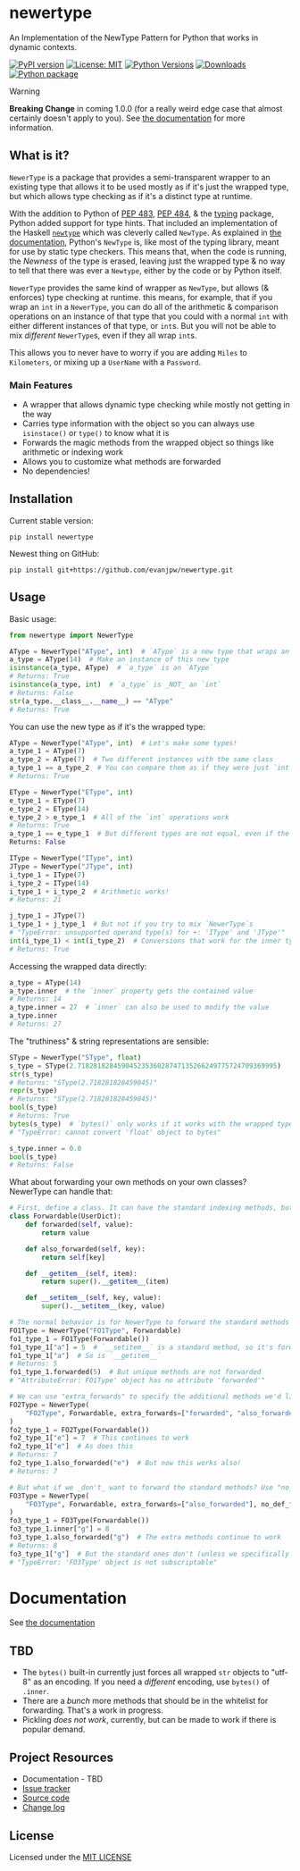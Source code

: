 # newertype

An Implementation of the NewType Pattern for Python that works in dynamic contexts.

  [![PyPI version](https://img.shields.io/pypi/v/newertype.svg)](https://pypi.org/project/newertype/)
  [![License: MIT](https://img.shields.io/badge/License-MIT-yellow.svg)](https://opensource.org/licenses/MIT)
  [![Python Versions](https://img.shields.io/pypi/pyversions/newertype.svg)](https://pypi.org/project/newertype/)
  [![Downloads](https://pepy.tech/badge/newertype)](https://pepy.tech/project/newertype)
  [![Python package](https://github.com/evanjpw/newertype/actions/workflows/python-package.yml/badge.svg)](https://github.com/evanjpw/newertype/actions/workflows/python-package.yml)

> [!WARNING]
> **Breaking Change** in coming 1.0.0
> (for a really weird edge case that almost certainly doesn't apply to you).
> See [the documentation](https://evanjpw.github.io/newertype/) for more information.

## What is it?

`NewerType` is a package that provides a semi-transparent wrapper to an existing type that allows it to be used
mostly as if it's just the wrapped type, but which allows type checking as if it's a distinct type at runtime.

With the addition to Python of [PEP 483](https://peps.python.org/pep-0483/),
[PEP 484](https://peps.python.org/pep-0484/), & the
[typing](https://docs.python.org/3/library/typing.html#module-typing) package, Python added support for type
hints. That included an implementation of the Haskell [`newtype`](https://wiki.haskell.org/Newtype) which was
cleverly called `NewType`.
As explained in [the documentation](https://docs.python.org/3/library/typing.html#typing.NewType),
Python's `NewType` is, like most of the
typing library, meant for use by static type checkers. This means that, when the code is running, the _Newness_ of
the type is erased, leaving just the wrapped type & no way to tell that there was ever a `Newtype`, either by
the code or by Python itself.

`NewerType` provides the same kind of wrapper as `NewType`, but allows (& enforces) type checking at runtime.
this means, for example, that if you wrap an `int` in a `NewerType`, you can do all of the arithmetic &
comparison operations on an instance of that type that you could with a normal `int` with either different
instances of that type, or `int`s. But you will not be able to mix _different_ `NewerType`s, even if they
all wrap `int`s.

This allows you to never have to worry if you are adding `Miles` to `Kilometers`, or mixing up a `UserName`
with a `Password`.

### Main Features

* A wrapper that allows dynamic type checking while mostly not getting in the way
* Carries type information with the object so you can always use `isinstace()` or `type()` to know what it is
* Forwards the magic methods from the wrapped object so things like arithmetic or indexing work
* Allows you to customize what methods are forwarded
* No dependencies!

## Installation

Current stable version:
```shell
pip install newertype
```

Newest thing on GitHub:
```shell
pip install git+https://github.com/evanjpw/newertype.git
```

## Usage

Basic usage:

```python
from newertype import NewerType

AType = NewerType("AType", int)  # `AType` is a new type that wraps an int
a_type = AType(14)  # Make an instance of this new type
isinstance(a_type, AType)  # `a_type` is an `AType`
# Returns: True
isinstance(a_type, int)  # `a_type` is _NOT_ an `int`
# Returns: False
str(a_type.__class__.__name__) == "AType"
# Returns: True
```

You can use the new type as if it's the wrapped type:

```python
AType = NewerType("AType", int)  # Let's make some types!
a_type_1 = AType(7)
a_type_2 = AType(7)  # Two different instances with the same class
a_type_1 == a_type_2  # You can compare them as if they were just `int`s
# Returns: True

EType = NewerType("EType", int)
e_type_1 = EType(7)
e_type_2 = EType(14)
e_type_2 > e_type_1  # All of the `int` operations work
# Returns: True
a_type_1 == e_type_1  # But different types are not equal, even if the wrapped value is
Returns: False

IType = NewerType("IType", int)
JType = NewerType("JType", int)
i_type_1 = IType(7)
i_type_2 = IType(14)
i_type_1 + i_type_2  # Arithmetic works!
# Returns: 21

j_type_1 = JType(7)
i_type_1 + j_type_1  # But not if you try to mix `NewerType`s
# "TypeError: unsupported operand type(s) for +: 'IType' and 'JType'"
int(i_type_1) < int(i_type_2)  # Conversions that work for the inner type work also
# Returns: True
```

Accessing the wrapped data directly:

```python
a_type = AType(14)
a_type.inner  # the `inner` property gets the contained value
# Returns: 14
a_type.inner = 27  # `inner` can also be used to modify the value
a_type.inner
# Returns: 27
```

The "truthiness" & string representations are sensible:

```python
SType = NewerType("SType", float)
s_type = SType(2.71828182845904523536028747135266249775724709369995)
str(s_type)
# Returns: "SType(2.718281828459045)"
repr(s_type)
# Returns: "SType(2.718281828459045)"
bool(s_type)
# Returns: True
bytes(s_type)  # `bytes()` only works if it works with the wrapped type
# "TypeError: cannot convert 'float' object to bytes"

s_type.inner = 0.0
bool(s_type)
# Returns: False
```

What about forwarding your own methods on your own classes? NewerType can handle that:

```python
# First, define a class. It can have the standard indexing methods, but also some unique ones:
class Forwardable(UserDict):
    def forwarded(self, value):
        return value

    def also_forwarded(self, key):
        return self[key]

    def __getitem__(self, item):
        return super().__getitem__(item)

    def __setitem__(self, key, value):
        super().__setitem__(key, value)

# The normal behavior is for NewerType to forward the standard methods but ignore the custom ones:
FO1Type = NewerType("FO1Type", Forwardable)
fo1_type_1 = FO1Type(Forwardable())
fo1_type_1["a"] = 5  # `__setitem__` is a standard method, so it's forwarded
fo1_type_1["a"]  # So is `__getitem__`
# Returns: 5
fo1_type_1.forwarded(5)  # But unique methods are not forwarded
# "AttributeError: FO1Type' object has no attribute 'forwarded'"

# We can use "extra_forwards" to specify the additional methods we'd like to forward:
FO2Type = NewerType(
    "FO2Type", Forwardable, extra_forwards=["forwarded", "also_forwarded"]
)
fo2_type_1 = FO2Type(Forwardable())
fo2_type_1["e"] = 7  # This continues to work
fo2_type_1["e"]  # As does this
# Returns: 7
fo2_type_1.also_forwarded("e")  # But now this works also!
# Returns: 7

# But what if we _don't_ want to forward the standard methods? Use "no_def_forwards":
FO3Type = NewerType(
    "FO3Type", Forwardable, extra_forwards=["also_forwarded"], no_def_forwards=True
)
fo3_type_1 = FO3Type(Forwardable())
fo3_type_1.inner["g"] = 8
fo3_type_1.also_forwarded("g")  # The extra methods continue to work
# Returns: 8
fo3_type_1["g"]  # But the standard ones don't (unless we specifically mention them in "extra_forwards")
# "TypeError: 'FO3Type' object is not subscriptable"
```

# Documentation

See [the documentation](https://evanjpw.github.io/newertype/)

## TBD

* The `bytes()` built-in currently just forces all wrapped `str` objects to "utf-8" as an encoding.
 If you need a *different* encoding, use `bytes()` of `.inner`.
* There are a *bunch* more methods that should be in the whitelist for forwarding. That's a work in progress.
* Pickling _does not work_, currently, but can be made to work if there is popular demand.

## Project Resources

* Documentation - TBD
* [Issue tracker](https://github.com/evanjpw/newertype/issues)
* [Source code](https://github.com/evanjpw/newertype)
* [Change log](https://github.com/evanjpw/newertype/blob/main/CHANGELOG.md)

## License

Licensed under the [MIT LICENSE](https://www.mit.edu/~amini/LICENSE.md)

